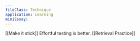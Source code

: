 ```yaml
---
fileClass: Technique
application: Learning
miniEssay: 
---
```

[[Make it stick]]
Effortful testing is better. [[Retrieval Practice]]